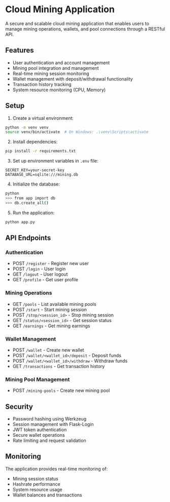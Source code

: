 # Cloud Mining Application

A secure and scalable cloud mining application that enables users to manage mining operations, wallets, and pool connections through a RESTful API.

## Features

- User authentication and account management
- Mining pool integration and management
- Real-time mining session monitoring
- Wallet management with deposit/withdrawal functionality
- Transaction history tracking
- System resource monitoring (CPU, Memory)

## Setup

1. Create a virtual environment:
```bash
python -m venv venv
source venv/bin/activate  # On Windows: .\venv\Scripts\activate
```

2. Install dependencies:
```bash
pip install -r requirements.txt
```

3. Set up environment variables in `.env` file:
```
SECRET_KEY=your-secret-key
DATABASE_URL=sqlite:///mining.db
```

4. Initialize the database:
```bash
python
>>> from app import db
>>> db.create_all()
```

5. Run the application:
```bash
python app.py
```

## API Endpoints

### Authentication
- POST `/register` - Register new user
- POST `/login` - User login
- GET `/logout` - User logout
- GET `/profile` - Get user profile

### Mining Operations
- GET `/pools` - List available mining pools
- POST `/start` - Start mining session
- POST `/stop/<session_id>` - Stop mining session
- GET `/status/<session_id>` - Get session status
- GET `/earnings` - Get mining earnings

### Wallet Management
- POST `/wallet` - Create new wallet
- POST `/wallet/<wallet_id>/deposit` - Deposit funds
- POST `/wallet/<wallet_id>/withdraw` - Withdraw funds
- GET `/transactions` - Get transaction history

### Mining Pool Management
- POST `/mining-pools` - Create new mining pool

## Security

- Password hashing using Werkzeug
- Session management with Flask-Login
- JWT token authentication
- Secure wallet operations
- Rate limiting and request validation

## Monitoring

The application provides real-time monitoring of:
- Mining session status
- Hashrate performance
- System resource usage
- Wallet balances and transactions